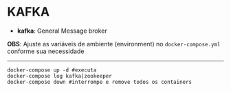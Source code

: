 # KAFKA

- **kafka**: General Message broker 

**OBS**: Ajuste as variáveis de ambiente (environment) no `docker-compose.yml` conforme sua necessidade

---
```
docker-compose up -d #executa
docker-compose log kafka|zookeeper
docker-compose down #interrompe e remove todos os containers
```
